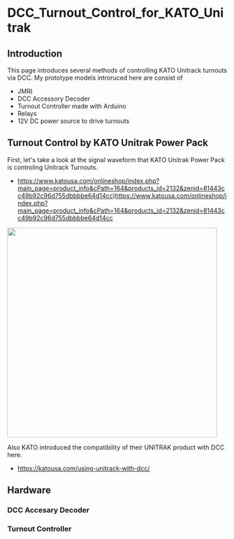 # DCC_Turnout_Control_for_KATO_Unitrak
## Introduction
This page introduces several methods of controlling KATO Unitrack turnouts via DCC.
My prototype models introruced here are consist of
* JMRI
* DCC Accessory Decoder
* Turnout Controller made with Arduino
* Relays
* 12V DC power source to drive turnouts

## Turnout Control by KATO Unitrak Power Pack
First, let's take a look at the signal waveform that KATO Unitrak Power Pack is controling Unitrack Turnouts.


* https://www.katousa.com/onlineshop/index.php?main_page=product_info&cPath=164&products_id=2132&zenid=81443cc49b92c96d755dbbbbe64d14cc)https://www.katousa.com/onlineshop/index.php?main_page=product_info&cPath=164&products_id=2132&zenid=81443cc49b92c96d755dbbbbe64d14cc

<img src="https://github.com/ktomoma/VideoWebServer_for_CameraCar/assets/131932595/43e6fed7-295a-48c7-b18c-608b4e93ded8" width="480">

Also KATO introduced the compatibility of their UNITRAK product with DCC here.
* https://katousa.com/using-unitrack-with-dcc/

## Hardware
### DCC Accesary Decoder
### Turnout Controller
